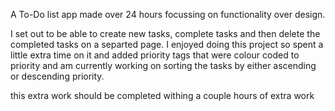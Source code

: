 A To-Do list app made over 24 hours focussing on functionality over design.

I set out to be able to create new tasks, complete tasks and then delete the completed tasks on a separted page. I enjoyed doing this project so spent a little extra time on it and added priority tags that were colour coded to priority and am currently working on sorting the tasks by either ascending or descending priority.

this extra work should be completed withing a couple hours of extra work
